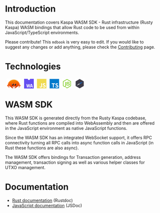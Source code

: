 # Introduction


This documentation covers Kaspa WASM SDK - Rust infrastructure (Rusty Kaspa) WASM bindings that allow Rust code to be used from within JavaScript/TypeScript environments.

Please contribute! This `mdbook` is very easy to edit. If you would like to suggest any changes or add anything, please check the [Contributing](./contributing.md) page.


# Technologies 

<img align="left" alt="Rust" height="32px" style="margin: 5px;" src="images/ferris.svg" />
<img align="left" alt="WASM" height="32px" style="margin: 5px;" src="images/wasm.svg" />
<img align="left" alt="JavaScript" height="32px" style="margin: 5px;" src="images/javascript.svg" />
<img align="left" alt="TypeScript" height="32px" style="margin: 5px;" src="images/typescript.svg" />
<img align="left" alt="NodeJS" height="32px" style="margin: 5px;" src="images/nodejs.svg" />
<img align="left" alt="NWJS" height="32px" style="margin: 5px;" src="images/nwjs.svg" />

<br/>&nbsp;<br/>

# WASM SDK

This WASM SDK is generated directly from the Rusty Kaspa codebase, where Rust functions are compiled
into WebAssembly and then are offered in the JavaScript environment as native JavaScript functions.

Since the WASM SDK has an integrated WebSocket support, it offers RPC connectivity
turning all RPC calls into async function calls in JavaScript (in Rust these functions are also async).

The WASM SDK offers bindings for Transaction generation, address management, transaction signing as 
well as various helper classes for UTXO management.


# Documentation

* [Rust documentation](https://docs.rs/kaspa-wasm/latest/kaspa_wasm/) (Rustdoc)
* [JavaScript documentation](https://aspectron.com/docs/kaspa-wasm/) (JSDoc)

